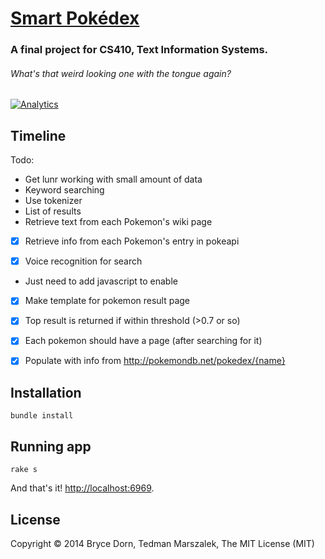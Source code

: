 # [Smart Pokédex](https://wiki.engr.illinois.edu/display/timan/Smart+Pokedex)
### A final project for CS410, Text Information Systems.
###### _What's that weird looking one with the tongue again?_

[![Analytics](https://ga-beacon.appspot.com/UA-40008117-10/smart-pokedex/home)](https://github.com/igrigorik/ga-beacon)

## Timeline

Todo:
 - Get lunr working with small amount of data
  - Keyword searching
   - Use tokenizer
  - List of results
  - Retrieve text from each Pokemon's wiki page
  - [x] Retrieve info from each Pokemon's entry in pokeapi

 - [x] Voice recognition for search
  - Just need to add javascript to enable
 
 - [x] Make template for pokemon result page
  - [x] Top result is returned if within threshold (>0.7 or so)

 - [x] Each pokemon should have a page (after searching for it)
  - [x] Populate with info from http://pokemondb.net/pokedex/{name}

## Installation

    bundle install

## Running app

    rake s

And that's it! [http://localhost:6969](http://localhost:6969).

## License

Copyright &copy; 2014 Bryce Dorn, Tedman Marszalek, The MIT License (MIT)